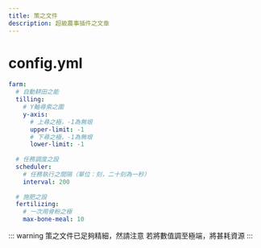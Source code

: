 ```yaml
---
title: 策之文件
description: 超級農事插件之文章
---
```


# config.yml
```yaml
farm:
  # 自動耕田之能
  tilling:
    # Y軸尋索之圍
    y-axis:
      # 上尋之極，-1為無垠
      upper-limit: -1
      # 下尋之極，-1為無垠
      lower-limit: -1
    
  # 任務調度之設
  scheduler:
    # 任務執行之間隔（單位：刻，二十刻為一秒）
    interval: 200
    
  # 施肥之設
  fertilizing:
    # 一次用骨粉之極
    max-bone-meal: 10
```
::: warning
策之文件已足夠精細，然請注意
若將數值調至極端，將甚耗資源
:::